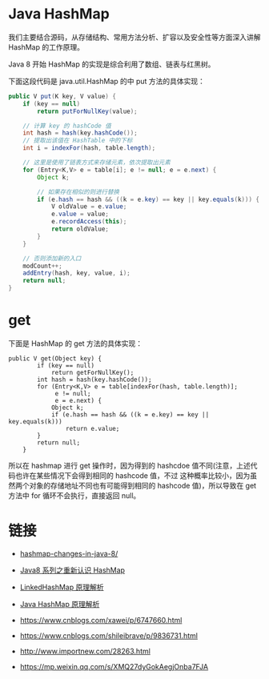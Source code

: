 # Java HashMap

我们主要结合源码，从存储结构、常用方法分析、扩容以及安全性等方面深入讲解 HashMap 的工作原理。

Java 8 开始 HashMap 的实现是综合利用了数组、链表与红黑树。

下面这段代码是 java.util.HashMap 的中 put 方法的具体实现：

```java
public V put(K key, V value) {
    if (key == null)
        return putForNullKey(value);

    // 计算 key 的 hashCode 值
    int hash = hash(key.hashCode());
    // 提取出该值在 HashTable 中的下标
    int i = indexFor(hash, table.length);

    // 这里是使用了链表方式来存储元素，依次提取出元素
    for (Entry<K,V> e = table[i]; e != null; e = e.next) {
        Object k;

        // 如果存在相似的则进行替换
        if (e.hash == hash && ((k = e.key) == key || key.equals(k))) {
            V oldValue = e.value;
            e.value = value;
            e.recordAccess(this);
            return oldValue;
        }
    }

    // 否则添加新的入口
    modCount++;
    addEntry(hash, key, value, i);
    return null;
}
```

# get

下面是 HashMap 的 get 方法的具体实现：

```
public V get(Object key) {
        if (key == null)
            return getForNullKey();
        int hash = hash(key.hashCode());
        for (Entry<K,V> e = table[indexFor(hash, table.length)];
             e != null;
             e = e.next) {
            Object k;
            if (e.hash == hash && ((k = e.key) == key || key.equals(k)))
                return e.value;
        }
        return null;
    }
```

所以在 hashmap 进行 get 操作时，因为得到的 hashcdoe 值不同(注意，上述代码也许在某些情况下会得到相同的 hashcode 值，不过 这种概率比较小，因为虽然两个对象的存储地址不同也有可能得到相同的 hashcode 值)，所以导致在 get 方法中 for 循环不会执行，直接返回 null。

# 链接

- [hashmap-changes-in-java-8/](https://examples.javacodegeeks.com/core-java/util/hashmap/hashmap-changes-in-java-8/)

- [Java8 系列之重新认识 HashMap](http://www.importnew.com/20386.html)

- [LinkedHashMap 原理解析](http://uule.iteye.com/blog/1522291)

- [Java HashMap 原理解析](https://github.com/HelloListen/Secret/blob/master/content/post/2016/05/java-hashmap-hashcode-hash.md)

- https://www.cnblogs.com/xawei/p/6747660.html

- https://www.cnblogs.com/shileibrave/p/9836731.html

- http://www.importnew.com/28263.html

- https://mp.weixin.qq.com/s/XMQ27dyGokAegjOnba7FJA